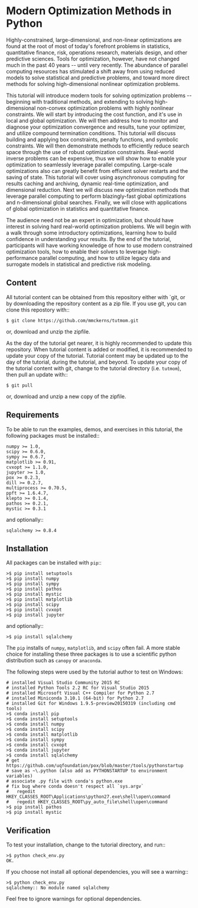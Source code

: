 Modern Optimization Methods in Python
=======================================

Highly-constrained, large-dimensional, and non-linear optimizations are found
at the root of most of today's forefront problems in statistics,
quantitative finance, risk, operations research, materials design, and other
predictive sciences. Tools for optimization, however, have not changed much in
the past 40 years -- until very recently. The abundance of parallel computing
resources has stimulated a shift away from using reduced models to solve
statistical and predictive problems, and toward more direct methods for solving
high-dimensional nonlinear optimization problems.

This tutorial will introduce
modern tools for solving optimization problems -- beginning with traditional
methods, and extending to solving high-dimensional non-convex optimization
problems with highly nonlinear constraints. We will start by introducing the
cost function, and it's use in local and global optimization. We will then
address how to monitor and diagnose your optimization convergence and results,
tune your optimizer, and utilize compound termination conditions. This tutorial
will discuss building and applying box constraints, penalty functions, and
symbolic constraints. We will then demonstrate methods to efficiently reduce
search space through the use of robust optimization constraints. Real-world
inverse problems can be expensive, thus we will show how to enable your
optimization to seamlessly leverage parallel computing. Large-scale
optimizations also can greatly benefit from efficient solver restarts and the
saving of state. This tutorial will cover using asynchronous computing for
results caching and archiving, dynamic real-time optimization, and dimensional
reduction. Next we will discuss new optimization methods that leverage parallel
computing to perform blazingly-fast global optimizations and n-dimensional
global searches. Finally, we will close with applications of global
optimization in statistics and quantitative finance.

The audience need not be
an expert in optimization, but should have interest in solving hard real-world
optimization problems. We will begin with a walk through some introductory
optimizations, learning how to build confidence in understanding your results.
By the end of the tutorial, participants will have working knowledge of how to
use modern constrained optimization tools, how to enable their solvers to
leverage high-performance parallel computing, and how to utilize legacy data
and surrogate models in statistical and predictive risk modeling.



Content
---------

All tutorial content can be obtained from this repository either with
`git, or by downloading the repository content as a zip file.  If you use
git, you can clone this repostory with::

    $ git clone https://github.com/mmckerns/tutmom.git


or, download and unzip the zipfile.

As the day of the tutorial get nearer, it is highly recommended to update
this repository.  When tutorial content is added or modified, it is
recommended to update your copy of the tutorial.  Tutorial content may be
updated up to the day of the tutorial, during the tutorial, and beyond.
To update your copy of the tutorial content with git, change to the tutorial
directory (i.e. `tutmom`), then pull an update with::

    $ git pull


or, download and unzip a new copy of the zipfile.



Requirements
--------------

To be able to run the examples, demos, and exercises in this tutorial,
the following packages must be installed::

    numpy >= 1.0,
    scipy >= 0.6.0,
    sympy >= 0.6.7,
    matplotlib >= 0.91,
    cvxopt >= 1.1.0,
    jupyter >= 1.0,
    pox >= 0.2.3,
    dill >= 0.2.7,
    multiprocess >= 0.70.5,
    ppft >= 1.6.4.7,
    klepto >= 0.1.4,
    pathos >= 0.2.1,
    mystic >= 0.3.1


and optionally::

    sqlalchemy >= 0.8.4



Installation
--------------

All packages can be installed with `pip`::

    >$ pip install setuptools
    >$ pip install numpy
    >$ pip install sympy
    >$ pip install pathos
    >$ pip install mystic
    >$ pip install matplotlib
    >$ pip install scipy
    >$ pip install cvxopt
    >$ pip install jupyter


and optionally::

    >$ pip install sqlalchemy


The `pip` installs of `numpy`, `matplotlib`, and `scipy` often fail.
A more stable choice for installing these three packages is to use a
scientific python distribution such as `canopy` or `anaconda`.



The following steps were used by the tutorial author to test on Windows:

    # installed Visual Studio Community 2015 RC
    # installed Python Tools 2.2 RC for Visual Studio 2015
    # installed Microsoft Visual C++ Compiler for Python 2.7
    # installed Miniconda 3.10.1 (64-bit) for Python 2.7
    # installed Git for Windows 1.9.5-preview20150319 (including cmd tools)
    >$ conda install pip
    >$ conda install setuptools
    >$ conda install numpy
    >$ conda install scipy
    >$ conda install matplotlib
    >$ conda install sympy
    >$ conda install cvxopt
    >$ conda install jupyter
    >$ conda install sqlalchemy
    # get https://github.com/uqfoundation/pox/blob/master/tools/pythonstartup
    # save as ~\.python (also add as PYTHONSTARTUP to environment variables)
    # associate .py file with conda's python.exe
    # fix bug where conda doesn't respect all `sys.argv`
    #   regedit HKEY_CLASSES_ROOT\Applications\python27.exe\shell\open\command
    #   regedit HKEY_CLASSES_ROOT\py_auto_file\shell\open\command
    >$ pip install pathos
    >$ pip install mystic



Verification
--------------

To test your installation, change to the tutorial directory, and run::

    >$ python check_env.py
    OK.


If you choose not install all optional dependencies, you will see a warning::

    >$ python check_env.py 
    sqlalchemy:: No module named sqlalchemy


Feel free to ignore warnings for optional dependencies.

